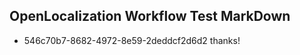 ## OpenLocalization Workflow Test MarkDown
* 546c70b7-8682-4972-8e59-2deddcf2d6d2 
thanks!<!--HONumber=Mar16_HO4-->
